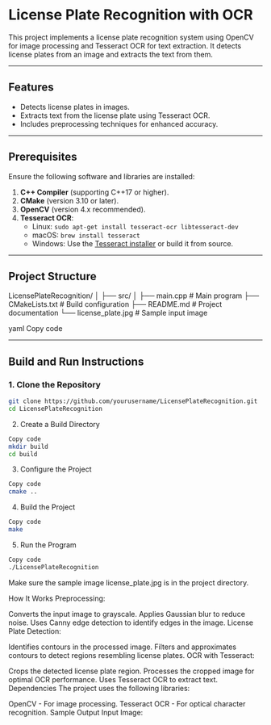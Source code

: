 # License Plate Recognition with OCR

This project implements a license plate recognition system using OpenCV for image processing and Tesseract OCR for text extraction. It detects license plates from an image and extracts the text from them.

---

## Features

- Detects license plates in images.
- Extracts text from the license plate using Tesseract OCR.
- Includes preprocessing techniques for enhanced accuracy.

---

## Prerequisites

Ensure the following software and libraries are installed:

1. **C++ Compiler** (supporting C++17 or higher).
2. **CMake** (version 3.10 or later).
3. **OpenCV** (version 4.x recommended).
4. **Tesseract OCR**:
   - Linux: `sudo apt-get install tesseract-ocr libtesseract-dev`
   - macOS: `brew install tesseract`
   - Windows: Use the [Tesseract installer](https://github.com/tesseract-ocr/tesseract) or build it from source.

---

## Project Structure

LicensePlateRecognition/ │ ├── src/ │ ├── main.cpp # Main program ├── CMakeLists.txt # Build configuration ├── README.md # Project documentation └── license_plate.jpg # Sample input image

yaml
Copy code

---

## Build and Run Instructions

### 1. Clone the Repository

```bash
git clone https://github.com/yourusername/LicensePlateRecognition.git
cd LicensePlateRecognition
```
2. Create a Build Directory
```bash
Copy code
mkdir build
cd build
```
3. Configure the Project
```bash
Copy code
cmake ..
```
4. Build the Project
```bash
Copy code
make
```
5. Run the Program
```bash
Copy code
./LicensePlateRecognition
```
Make sure the sample image license_plate.jpg is in the project directory.

How It Works
Preprocessing:

Converts the input image to grayscale.
Applies Gaussian blur to reduce noise.
Uses Canny edge detection to identify edges in the image.
License Plate Detection:

Identifies contours in the processed image.
Filters and approximates contours to detect regions resembling license plates.
OCR with Tesseract:

Crops the detected license plate region.
Processes the cropped image for optimal OCR performance.
Uses Tesseract OCR to extract text.
Dependencies
The project uses the following libraries:

OpenCV - For image processing.
Tesseract OCR - For optical character recognition.
Sample Output
Input Image:













